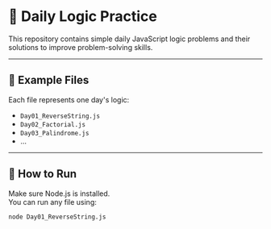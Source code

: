 
# 🧠 Daily Logic Practice

This repository contains simple daily JavaScript logic problems and their solutions to improve problem-solving skills.

---

## 📁 Example Files

Each file represents one day's logic:

- `Day01_ReverseString.js`
- `Day02_Factorial.js`
- `Day03_Palindrome.js`
- ...

---

## 🚀 How to Run

Make sure Node.js is installed.  
You can run any file using:

```bash
node Day01_ReverseString.js
